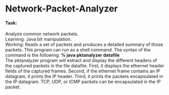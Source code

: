 # Network-Packet-Analyzer
#### Task: 
Analyze common network packets.  
Learning: Java bit manipulation.  
Working: Reads a set of packets and produces a detailed summary of those packets. This program can run as a shell command. The syntax of the command is the following:
**% java pktanalyzer datafile**  
The pktanalyzer program will extract and display the different headers of the captured packets in the file datafile. First, it displays the ethernet header fields of the captured frames. Second, if the ethernet frame contains an IP datagram, it prints the IP header. Third, it prints the packets encapsulated in the IP datagram. TCP, UDP, or ICMP packets can be encapsulated in the IP packet. 
